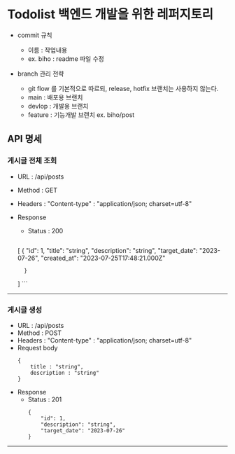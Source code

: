# Todolist 백엔드 개발을 위한 레퍼지토리

- commit 규칙
    - 이름 : 작업내용
    - ex. biho : readme 파일 수정

- branch 관리 전략
    - git flow 를 기본적으로 따르되, release, hotfix 브랜치는 사용하지 않는다.
    - main : 배포용 브랜치
    - devlop : 개발용 브랜치
    - feature : 기능개발 브랜치 ex. biho/post
    
## API 명세

### 게시글 전체 조회 
- URL : /api/posts
- Method : GET
- Headers : "Content-type" : "application/json; charset=utf-8"
- Response
    - Status : 200
        ```
    [
        {
            "id": 1,
            "title": "string",
            "description": "string",
            "target_date": "2023-07-26",
            "created_at": "2023-07-25T17:48:21.000Z"
            
        }
    ]
        ```
---
### 게시글 생성
- URL : /api/posts
- Method : POST
- Headers : "Content-type" : "application/json; charset=utf-8"
- Request body 
    ```
    {
        title : "string",
        description : "string"
    }
    ```
- Response
    - Status : 201
        ```
        {
            "id": 1,
            "description": "string",
            "target_date": "2023-07-26"
        }
        ```
---